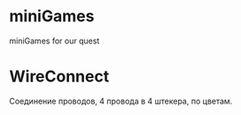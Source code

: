 # miniGames
miniGames for our quest


# WireConnect

Соединение проводов, 4 провода в 4 штекера, по цветам.
